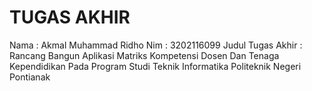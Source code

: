 # TUGAS AKHIR
Nama : Akmal Muhammad Ridho
Nim : 3202116099
Judul Tugas Akhir : Rancang Bangun Aplikasi Matriks Kompetensi Dosen Dan Tenaga Kependidikan Pada Program Studi Teknik Informatika Politeknik Negeri Pontianak
